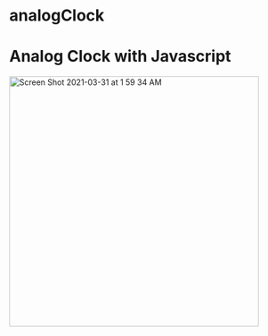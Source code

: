 # analogClock
# Analog Clock with Javascript
<img width="448" alt="Screen Shot 2021-03-31 at 1 59 34 AM" src="https://user-images.githubusercontent.com/23188047/113067329-cdf5fd00-91c4-11eb-87a3-2075aab1e5d6.png">
